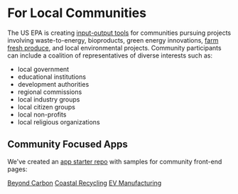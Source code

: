 # For Local Communities

The US EPA is creating [input-output tools](../../community/tools/) for communities pursuing projects involving waste-to-energy, bioproducts, green energy innovations, [farm fresh produce](../../localsite/info/#show=farmfresh&state=GA), and local environmental projects. Community participants can include a coalition of representatives of diverse interests such as:

- local government
- educational institutions
- development authorities
- regional commissions
- local industry groups
- local citizen groups
- local non-profits   
- local religious organizations

## Community Focused Apps

We've created an [app starter repo](../../apps/) with samples for community front-end pages:

<a href="../../apps/beyondcarbon/">Beyond Carbon</a>
<a href="../../apps/coastal/">Coastal Recycling</a>
<a href="../../apps/ev/">EV Manufacturing</a>

<!--
[West Central Georgia](../../localsite/info/#state=GA&regiontitle=West+Central+Georgia&geo=US13045,US13077,US13143,US13145,US13149,US13199,US13223,US13233,US13263,US13285,US01111,US01017&lat=33.0362&lon=-85.0322&show=parts) - Automotive Parts Industry -  Transformations for Electric Vehicle Production  
[Coastal Georgia](../../localsite/info/#state=GA&regiontitle=Coastal+Georgia&show=bioeconomy) - Waste to Energy Bioeconomy  
[Southeast Georgia](../../localsite/info/#state=GA&regiontitle=Southeast+Georgia&geo=US13001,US13005,US13127,US13161,US13229,US13305&lat=31.1891&lon=-81.4979&show=bioeconomy) (Brunswick 6 county region) - Waste to Energy Bioeconomy  
[View industries by county](../../localsite/info/#state=GA&view=counties)  
-->

<!--
## Participation Requirements
- Communities must be interested in economic development and sustainability
- Communities must commit to participation throughout the [project timeline](../about/index.html#Timeline)
- Communities must express a desire in using the tool to inform decision making

## Our Team's Commitment
- We will leverage our time, expertise and resources to develop a [community web application](../projects) for you
- Provide a team of interns to build core functionality and collect local data
- Conduct a volunteer application development event to build the application
- Activate the application tools for your community and provide training
- Provide an educational module for your schools 
- All partners will highlight your community project in national communications
-->